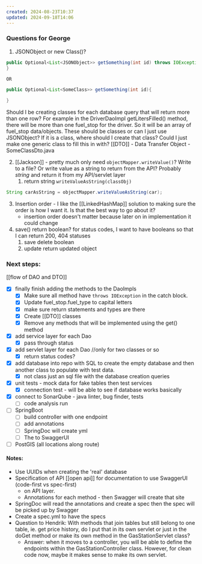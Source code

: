```yaml
---
created: 2024-08-23T10:37
updated: 2024-09-18T14:06
---
```

### Questions for George
1. JSONObject or new Class()? 
```java
public Optional<List<JSONObject>> getSomething(int id) throws IOException {
}

OR 

public Optional<List<SomeClass>> getSomething(int id){

}
```
Should I be creating classes for each database query that will return more than one row? For example in the DriverDaoImpl getLitersFilled() method, there will be more than one fuel_stop for the driver. So it will be an array of fuel_stop data/objects. These should be classes or can I just use JSONObject? If it is a class, where should I create that class? Could I just make one generic class to fill this in with? 
[[DTO]] - Data Transfer Object - SomeClassDto.java 

2. [[Jackson]] - pretty much only need `objectMapper.writeValue()`? Write to a file? Or write value as a string to return from the API? Probably *string* and return it from my API/servlet layer
	1. return string `writeValueAsString(classObj)`
```java
String carAsString = objectMapper.writeValueAsString(car);
```
3. Insertion order - I like the [[LinkedHashMap]] solution to making sure the order is how I want it. Is that the best way to go about it? 
	- insertion order doesn't matter because later on in implementation it could change
4. save() return boolean? for status codes, I want to have booleans so that I can return 200, 404 statuses
	1. save delete boolean
	2. update return updated object


### Next steps:
[[flow of DAO and DTO]]
- [x] finally finish adding the methods to the DaoImpls
	- [x] Make sure all method have `throws IOException` in the catch block. 
	- [x] Update fuel_stop.fuel_type to capital letters
	- [x] make sure return statements and types are there
	- [x] Create [[DTO]] classes
	- [x] Remove any methods that will be implemented using the get() method
- [x] add service layer for each Dao
	- [x] pass through status 
- [x] add servlet layer for each Dao //only for two classes or so
	- [x] return status codes? 
- [x] add database into repo with SQL to create the empty database and then another class to populate with test data. 
	- [x] not class just an sql file with the database creation queries 
- [x] unit tests - mock data for fake tables then test services
	- [x] connection test - will be able to see if database works basically
- [x] connect to SonarQube - java linter, bug finder, tests
	- [ ] code analysis run 
- [ ] SpringBoot 
	- [ ] build controller with one endpoint
	- [ ] add annotations
	- [ ] SpringDoc will create yml
	- [ ] The to SwaggerUI
- [ ] PostGIS (all locations along route)

#### Notes:
* Use UUIDs when creating the 'real' database 
* Specification of API [[open api]] for documentation to use SwaggerUI (code-first vs spec-first)
	* on API layer.
	* Annotations for each method - then Swagger will create that site 
*  SpringDoc will read the annotations and create a spec then the spec will be picked up by Swagger
* Create a spec.yml to have the specs 
* Question to Hendrik: With methods that join tables but still belong to one table, ie. get price history, do I put that in its own servlet or just in the doGet method or make its own method in the GasStationServlet class? 
	* Answer: when it moves to a controller, you will be able to define the endpoints within the GasStationController class. However, for clean code now, maybe it makes sense to make its own servlet. 